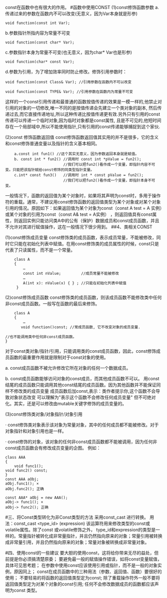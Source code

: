 const在函数中也有很大的作用。
#函数中使用CONST
(1)const修饰函数参数
a.传递过来的参数在函数内不可以改变(无意义，因为Var本身就是形参)
```
void function(const int Var);
```
b.参数指针所指内容为常量不可变
```
void function(const char* Var);
```
c.参数指针本身为常量不可变(也无意义，因为char* Var也是形参)
```
void function(char* const Var);
```
d.参数为引用，为了增加效率同时防止修改。修饰引用参数时：
```
void function(const Class& Var); //引用参数在函数内不可以改变

void function(const TYPE& Var); //引用参数在函数内为常量不可变
```
这样的一个const引用传递和最普通的函数按值传递的效果是一模一样的,他禁止对引用的对象的一切修改,唯一不同的是按值传递会先建立一个类对象的副本, 然后传递过去,而它直接传递地址,所以这种传递比按值传递更有效.另外只有引用的const传递可以传递一个临时对象,因为临时对象都是const属性, 且是不可见的,他短时间存在一个局部域中,所以不能使用指针,只有引用的const传递能够捕捉到这个家伙.


(2)const 修饰函数返回值
    const修饰函数返回值其实用的并不是很多，它的含义和const修饰普通变量以及指针的含义基本相同。
```
    a.const int fun1() //这个其实无意义，因为参数返回本身就是赋值。
    b. const int * fun2() //调用时 const int *pValue = fun2();
                          //我们可以把fun2()看作成一个变量，即指针内容不可变。只能把该指针赋给const修饰的同类型指针变量。
    c.int* const fun3()   //调用时 int * const pValue = fun2();
                          //我们可以把fun2()看作成一个变量，即指针本身不可变。
```
一般情况下，函数的返回值为某个对象时，如果将其声明为const时，多用于操作符的重载。通常，不建议用const修饰函数的返回值类型为某个对象或对某个对象引用的情况。原因如下：如果返回值为某个对象为const（const A test = A 实例）或某个对象的引用为const（const A& test = A实例） ，则返回值具有const属性，则返回实例只能访问类A中的公有（保护）数据成员和const成员函数，并且不允许对其进行赋值操作，这在一般情况下很少用到。
##4、类相关CONST

(1)const修饰成员变量
const修饰类的成员函数，表示成员常量，不能被修改，同时它只能在初始化列表中赋值。在用const修饰类的成员属性的时候，const只是代表了只读属性，而不是一个常量。
```
    class A
    {
        …
        const int nValue;         //成员常量不能被修改
        …
        A(int x): nValue(x) { } ; //只能在初始化列表中赋值
     }
```

(2)const修饰成员函数
const修饰类的成员函数，则该成员函数不能修改类中任何非const成员函数。一般写在函数的最后来修饰。
```
    class A
    {
        …
       void function()const; //常成员函数, 它不改变对象的成员变量.

//也不能调用类中任何非const成员函数。
}
```
对于const类对象/指针/引用，只能调用类的const成员函数，因此，const修饰成员函数的最重要作用就是限制对于const对象的使用。

a. const成员函数不被允许修改它所在对象的任何一个数据成员。

b. const成员函数能够访问对象的const成员，而其他成员函数不可以。
用const结尾的成员函数只能调用其他const结尾的成员函数。因为其他函数并不能保证同样不修改类的成员变量
成员函数后加const,表示：类作者提示你,这个函数不会导致对象状态改变
可以理解为"表示这个函数不会修改任何成员变量"
但不可绝对化。其实，还是可以修改由mutable关键字修饰的成员变量的。

 

(3)const修饰类对象/对象指针/对象引用

·             const修饰类对象表示该对象为常量对象，其中的任何成员都不能被修改。对于对象指针和对象引用也是一样。

·             const修饰的对象，该对象的任何非const成员函数都不能被调用，因为任何非const成员函数会有修改成员变量的企图。
例如：
```
class AAA
{
    void func1();
void func2() const;
}
const AAA aObj;
aObj.func1(); ×
aObj.func2(); 正确

const AAA* aObj = new AAA();
aObj-> func1(); ×
aObj-> func2(); 正确
```
#三、将Const类型转化为非Const类型的方法
采用const_cast 进行转换。 
用法：const_cast <type_id>  (expression)
该运算符用来修改类型的const或volatile属性。除了const 或volatile修饰之外， type_id和expression的类型是一样的。常量指针被转化成非常量指针，并且仍然指向原来的对象；常量引用被转换成非常量引用，并且仍然指向原来的对象；常量对象被转换成非常量对象。

 

#四、使用const的一些建议
要大胆的使用const，这将给你带来无尽的益处，但前提是你必须搞清楚原委；
要避免最一般的赋值操作错误，如将const变量赋值，具体可见思考题；
在参数中使用const应该使用引用或指针，而不是一般的对象实例，原因同上；
const在成员函数中的三种用法（参数、返回值、函数）要很好的使用；
不要轻易的将函数的返回值类型定为const;
除了重载操作符外一般不要将返回值类型定为对某个对象的const引用;
任何不会修改数据成员的函数都应该声明为const 类型。

